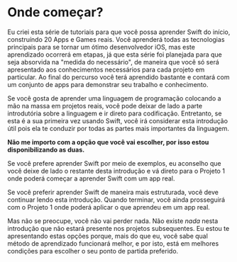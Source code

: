 # Onde começar?

Eu criei esta série de tutoriais para que você possa aprender Swift do início, construíndo 20 Apps e Games reais. Você aprenderá todas as tecnologias principais para se tornar um ótimo desenvolvedor iOS, mas este aprendizado ocorrerá em etapas, já que esta série foi planejada para que seja absorvida na "medida do necessário", de maneira que você só será apresentado aos conhecimentos necessários para cada projeto em particular. Ao final do percurso você terá aprendido bastante e contará com um conjunto de apps para demonstrar seu trabalho e conhecimento.

Se você gosta de aprender uma linguagem de programação colocando a mão na massa em projetos reais, você pode deixar de lado a parte introdutória sobre a linguagem e ir direto para codificação. Entretanto, se esta é a sua primeira vez usando Swift, você irá considerar esta introdução útil pois ela te conduzir por todas as partes mais importantes da linguagem.

**Não me importo com a opção que você vai escolher, por isso estou disponibilizando as duas.**

Se você prefere aprender Swift por meio de exemplos, eu aconselho que você deixe de lado o restante desta introdução e vá direto para o Projeto 1 onde poderá começar a aprender Swift com um app real.

Se você preferir aprender Swift de maneira mais estruturada, você deve continuar lendo esta introdução. Quando terminar, você ainda prosseguirá com o Projeto 1 onde poderá aplicar o que aprendeu em um app real.

Mas não se preocupe, você não vai perder nada. Não existe *nada* nesta introdução que não estará presente nos projetos subsequentes. Eu estou te apresentando estas opções porque, mais do que eu, você sabe qual método de aprendizado funcionará melhor, e por isto, está em melhores condições para escolher o seu ponto de partida preferido.
